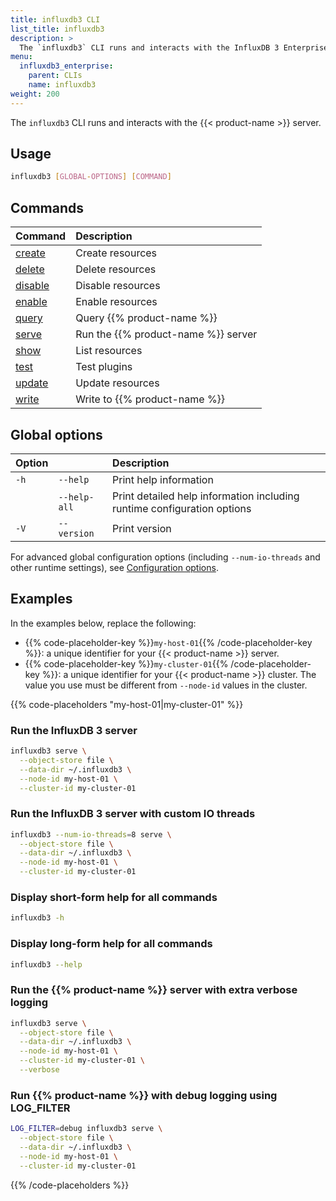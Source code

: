 ```yaml
---
title: influxdb3 CLI
list_title: influxdb3
description: >
  The `influxdb3` CLI runs and interacts with the InfluxDB 3 Enterprise server.
menu:
  influxdb3_enterprise:
    parent: CLIs
    name: influxdb3
weight: 200
---
```


The `influxdb3` CLI runs and interacts with the {{< product-name >}} server.

## Usage

<!--pytest.mark.skip-->

```bash
influxdb3 [GLOBAL-OPTIONS] [COMMAND]
```

## Commands

| Command                                                           | Description                      |
| :--------------------------------------------------------------| :---------------------------------- |
| [create](/influxdb3/enterprise/reference/cli/influxdb3/create/)   | Create resources                    |
| [delete](/influxdb3/enterprise/reference/cli/influxdb3/delete/)   | Delete resources                    |
| [disable](/influxdb3/enterprise/reference/cli/influxdb3/disable/) | Disable resources                   |
| [enable](/influxdb3/enterprise/reference/cli/influxdb3/enable/)   | Enable resources                    |
| [query](/influxdb3/enterprise/reference/cli/influxdb3/query/)     | Query {{% product-name %}}          |
| [serve](/influxdb3/enterprise/reference/cli/influxdb3/serve/)     | Run the {{% product-name %}} server |
| [show](/influxdb3/enterprise/reference/cli/influxdb3/show/)       | List resources                      |
| [test](/influxdb3/enterprise/reference/cli/influxdb3/test/)       | Test plugins                        |
| [update](/influxdb3/enterprise/reference/cli/influxdb3/update/)   | Update resources                    |
| [write](/influxdb3/enterprise/reference/cli/influxdb3/write/)     | Write to {{% product-name %}}       |

## Global options

| Option |                   | Description                                                           |
| :----- | :---------------- | :-------------------------------------------------------------------- |
| `-h`   | `--help`          | Print help information                                                |
|        | `--help-all`      | Print detailed help information including runtime configuration options |
| `-V`   | `--version`       | Print version                                                         |

For advanced global configuration options (including `--num-io-threads` and other runtime settings), see [Configuration options](/influxdb3/enterprise/reference/config-options/#global-configuration-options).


## Examples

In the examples below, replace the following:

- {{% code-placeholder-key %}}`my-host-01`{{% /code-placeholder-key %}}:
a unique identifier for your {{< product-name >}} server.
- {{% code-placeholder-key %}}`my-cluster-01`{{% /code-placeholder-key %}}:
a unique identifier for your {{< product-name >}} cluster.
The value you use must be different from `--node-id` values in the cluster.

{{% code-placeholders "my-host-01|my-cluster-01" %}}

### Run the InfluxDB 3 server

<!--pytest.mark.skip-->

```bash
influxdb3 serve \
  --object-store file \
  --data-dir ~/.influxdb3 \
  --node-id my-host-01 \
  --cluster-id my-cluster-01
```

### Run the InfluxDB 3 server with custom IO threads

<!--pytest.mark.skip-->

```bash
influxdb3 --num-io-threads=8 serve \
  --object-store file \
  --data-dir ~/.influxdb3 \
  --node-id my-host-01 \
  --cluster-id my-cluster-01
```

### Display short-form help for all commands

<!--pytest.mark.skip-->

```bash
influxdb3 -h
```

### Display long-form help for all commands

<!--pytest.mark.skip-->

```bash
influxdb3 --help
```

### Run the {{% product-name %}} server with extra verbose logging

<!--pytest.mark.skip-->

```bash
influxdb3 serve \
  --object-store file \
  --data-dir ~/.influxdb3 \
  --node-id my-host-01 \
  --cluster-id my-cluster-01 \
  --verbose
```

### Run {{% product-name %}} with debug logging using LOG_FILTER

<!--pytest.mark.skip-->

```bash
LOG_FILTER=debug influxdb3 serve \
  --object-store file \
  --data-dir ~/.influxdb3 \
  --node-id my-host-01 \
  --cluster-id my-cluster-01
```

{{% /code-placeholders %}} 